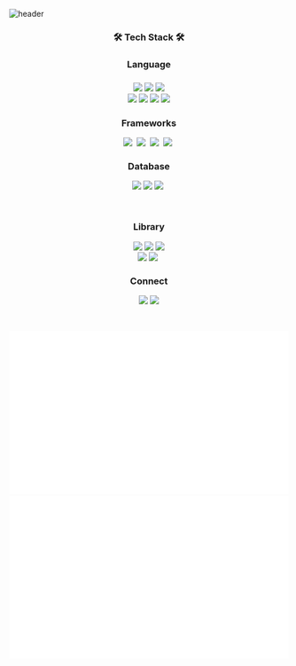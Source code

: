 ![header](https://capsule-render.vercel.app/api?type=soft&color=auto&height=150&section=header&text=GwangCheonShin&fontSize=70&animation=twinkling)

<h3 align="center">🛠 Tech Stack 🛠</h3>

<h3 align="center">Language<h3>
<p align="center">
  <img src="https://img.shields.io/badge/Python-3776AB?style=for-the-badge&logo=python&logoColor=white"/>
<img src="https://img.shields.io/badge/HTML5-E34F26?style=for-the-badge&logo=html5&logoColor=white"/>
<img src="https://img.shields.io/badge/CSS3-1572B6?style=for-the-badge&logo=css3&logoColor=white"/>
  <br>
  <img src="https://img.shields.io/badge/JavaScript-323330?style=for-the-badge&logo=javascript&logoColor=F7DF1E"/>
<img src="https://img.shields.io/badge/C-00599C?style=for-the-badge&logo=c&logoColor=white"/>
<img src="https://img.shields.io/badge/C%2B%2B-00599C?style=for-the-badge&logo=c%2B%2B&logoColor=white"/>
  <img src="https://img.shields.io/badge/Java-ED8B00?style=for-the-badge&logo=java"/>
</p>

<h3 align="center">Frameworks</h3>
<p align="center">
<img src="https://img.shields.io/badge/Django-092E20?style=for-the-badge&logo=Django&logoColor=white"/></a>&nbsp 
<img src="https://img.shields.io/badge/Flask-000000?style=for-the-badge&logo=Flask&logoColor=white"/></a>&nbsp 
<img src="https://img.shields.io/badge/React-61DAFB?style=for-the-badge&logo=React&logoColor=white"/></a>&nbsp 
<img src="https://img.shields.io/badge/Express-000000?style=for-the-badge&logo=Express&logoColor=white"/></a>&nbsp 

  <br> 
</p>
<h3 align="center">Database</h3>
<p align="center">
  <img src="https://img.shields.io/badge/mysql-4479A1?style=for-the-badge&logo=mysql&logoColor=white"/>
  <img src="https://img.shields.io/badge/SQLite-003B57?style=for-the-badge&logo=sqlite&logoColor=white"/>
<img src="https://img.shields.io/badge/MongoDB-47A248?style=for-the-badge&logo=MongoDB&logoColor=white"/></a>&nbsp 
</p>
<br>
<h3 align="center">Library</h3>
<p align="center">
<img src="https://img.shields.io/badge/pandas-%23150458.svg?style=for-the-badge&logo=pandas&logoColor=white"/>
<img src="https://img.shields.io/badge/numpy-%23013243.svg?style=for-the-badge&logo=numpy&logoColor=white"/>
<img src="https://img.shields.io/badge/Plotly-%233F4F75.svg?style=for-the-badge&logo=plotly&logoColor=white"/>
  <br>
<img src="https://img.shields.io/badge/Selenium-43B02A?style=for-the-badge&logo=Selenium&logoColor=white"/></a>
<img src="https://img.shields.io/badge/scikitLearn-F7931E?style=for-the-badge&logo=scikit-learn&logoColor=white"/></a>&nbsp 

<!-- <img src="https://img.shields.io/badge/쓰고자하는_텍스트-컬러코드?style=for-the-badge&logo=simpleicons에서_아이콘이름&logoColor=white"/></a>&nbsp  -->

<br>
</p>


<h3 align="center"> Connect </h3>
<p align="center">
  <a href="mailto:tlsrhkdcjs12@naver.com"><img src="https://img.shields.io/badge/Gmail-d14836?style=flat-square&logo=Gmail&logoColor=white&link=viliketh1s98@naver.com"/></a>
  <img src="https://img.shields.io/badge/Velog-20C997?style=for-the-badge&logo=Velog&logoColor=white"/></a>
 
</p>
<br>
<div align="center">

  ![My](https://github.com/Shin-GC/github-stats-transparent/blob/output/generated/languages.svg) ![My2](https://github.com/Shin-GC/github-stats-transparent/blob/output/generated/overview.svg)
  
  
</div>

